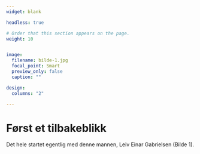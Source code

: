 ```yaml
---
widget: blank

headless: true

# Order that this section appears on the page.
weight: 10


image:
  filename: bilde-1.jpg
  focal_point: Smart
  preview_only: false
  caption: ""

design:
  columns: "2"

---
```


# Først et tilbakeblikk

Det hele startet egentlig med denne mannen, Leiv Einar Gabrielsen (Bilde 1).
